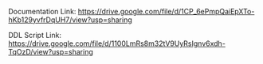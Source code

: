 Documentation Link:
https://drive.google.com/file/d/1CP_6ePmpQaiEpXTo-hKb129yvfrDqUH7/view?usp=sharing

DDL Script Link:
https://drive.google.com/file/d/1100LmRs8m32tV9UyRsIgnv6xdh-TqOzD/view?usp=sharing
